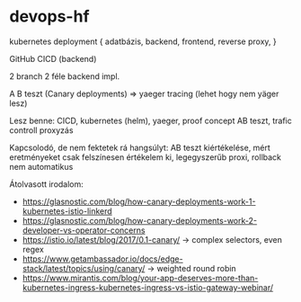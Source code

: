 # devops-hf

kubernetes deployment {
    adatbázis,
    backend,
    frontend,
    reverse proxy,
}

GitHub CICD (backend)

2 branch 2 féle backend impl.

A B teszt (Canary deployments) => yaeger tracing (lehet hogy nem yäger lesz)


Lesz benne: CICD, kubernetes (helm), yaeger, proof concept AB teszt, trafic controll proxyzás

Kapcsolodó, de nem fektetek rá hangsúlyt: AB teszt kiértékelése, mért eretményeket csak felszínesen értékelem ki, legegyszerűb proxi, rollback nem automatikus

Átolvasott irodalom:

- https://glasnostic.com/blog/how-canary-deployments-work-1-kubernetes-istio-linkerd
- https://glasnostic.com/blog/how-canary-deployments-work-2-developer-vs-operator-concerns
- https://istio.io/latest/blog/2017/0.1-canary/ -> complex selectors, even regex
- https://www.getambassador.io/docs/edge-stack/latest/topics/using/canary/ -> weighted round robin
- https://www.mirantis.com/blog/your-app-deserves-more-than-kubernetes-ingress-kubernetes-ingress-vs-istio-gateway-webinar/

